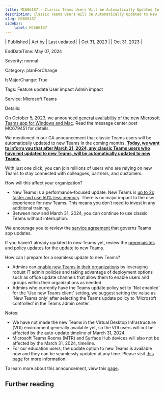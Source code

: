 ```yaml
---
title: MC686187 - Classic Teams Users Will be Automatically Updated to New Teams After March 31, 2024
description: Classic Teams Users Will be Automatically Updated to New Teams After March 31, 2024
slug: MC686187
sidebar:
    label: MC686187
---
```



| Published | Act by | Last updated |
| Oct 31, 2023 |  | Oct 31, 2023 |

EndDateTime: May 07, 2024

Severity: normal

Category: planForChange

IsMajorChange: True

Tags: Feature update User impact Admin impact

Service: Microsoft Teams

Details: 

<p>On October 5, 2023, we announced <a href="https://techcommunity.microsoft.com/t5/microsoft-teams-blog/announcing-general-availability-of-the-new-microsoft-teams-app/ba-p/3934603" target="_blank">general availability of the new Microsoft Teams app for Windows and Mac</a>. Read the message center post MC679451 for details.<br></p><p>We mentioned in our GA announcement that classic Teams users will be automatically updated to new Teams in the coming months. <b><u>Today, we want to inform you that after March 31, 2024, any classic Teams users who have not updated to new Teams, will be automatically updated to new Teams. 
</u></b></p><p>With just one click, you can join millions of users who are relying on new Teams to stay connected with colleagues, partners, and customers. 
</p><p>How will this affect your organization?</p><ul><li>New Teams is a performance-focused update. New Teams is <a href="https://research.gigaom.com/report/new-microsoft-teams-performance-benchmark" target="_blank">up to 2x faster and use 50% less memory</a>. There is no major impact to the user experience for new Teams. This means you don’t need to invest in any additional training.  
</li><li>Between now and March 31, 2024, you can continue to use classic Teams without interruption.  
</li></ul><p>We encourage you to review the <a href="https://learn.microsoft.com/microsoftteams/teams-client-update#servicing-agreement" target="_blank">service agreement </a>that governs Teams app updates.
</p><p>If you haven’t already updated to new Teams yet, review the <a href="https://learn.microsoft.com/microsoftteams/new-teams-deploy-using-policies?tabs=teams-admin-center#prerequisites" target="_blank">prerequisites</a> and <a href="https://learn.microsoft.com/microsoftteams/new-teams-deploy-using-policies" target="_blank">policy updates</a> for the update to new Teams.
</p><p>How can I prepare for a seamless update to new Teams?
</p><ul><li>Admins can <a href="https://aka.ms/newTeamsUpgrade" target="_blank">enable new Teams in their organizations</a> by leveraging robust IT admin policies and taking advantage of deployment options such as office update channels that allow them to enable users and groups within their organizations as needed. 
</li><li>Admins who currently have the Teams update policy set to 'Not enabled' for the 'Use new Teams client' setting, we suggest setting the value as ‘New Teams only’ after selecting the Teams update policy to  ‘Microsoft controlled’ in the Teams admin center.       
</li></ul><p>Notes:  
</p><ul><li>We have not made the new Teams in the Virtual Desktop Infrastructure (VDI) environment generally available yet, so the VDI users will not be affected by the auto-update timeline of March 31, 2024.     
</li><li>Microsoft Teams Rooms (MTR) and Surface Hub devices        will also not be affected by the March 31, 2024, timeline.
</li><li>For our education users, the update option to new Teams is available now and they can be seamlessly updated at any time.  Please visit <a href="https://techcommunity.microsoft.com/t5/education-blog/new-microsoft-teams-for-education-is-now-available-for-windows/ba-p/3945610" target="_blank">this page</a> for more information.     
</li></ul><p>To learn more about this announcement, view this <a href="https://learn.microsoft.com/MicrosoftTeams/new-teams-automatic-upgrade-announced" target="_blank">page</a>.</p>

## Further reading
